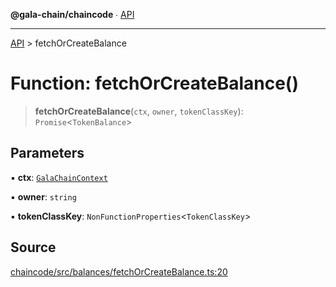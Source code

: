 **@gala-chain/chaincode** ∙ [API](../exports.md)

***

[API](../exports.md) > fetchOrCreateBalance

# Function: fetchOrCreateBalance()

> **fetchOrCreateBalance**(`ctx`, `owner`, `tokenClassKey`): `Promise`\<`TokenBalance`\>

## Parameters

▪ **ctx**: [`GalaChainContext`](../classes/GalaChainContext.md)

▪ **owner**: `string`

▪ **tokenClassKey**: `NonFunctionProperties`\<`TokenClassKey`\>

## Source

[chaincode/src/balances/fetchOrCreateBalance.ts:20](https://github.com/GalaChain/sdk/blob/bcbbb18/chaincode/src/balances/fetchOrCreateBalance.ts#L20)
